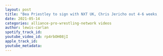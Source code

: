```yaml
---
layout: post
title: "Bea Priestley to sign with NXT UK, Chris Jericho out 4-6 weeks, Update on Zelina Vega, Court Bauer"
date: 2021-05-14
categories: alliance-pro-wrestling-network videos
author: lewis-carlan
spotify_track_id: 
youtube_video_id: rp4rbOH08jI
apple_track_id: 
youtube_metadata: 
---
```

